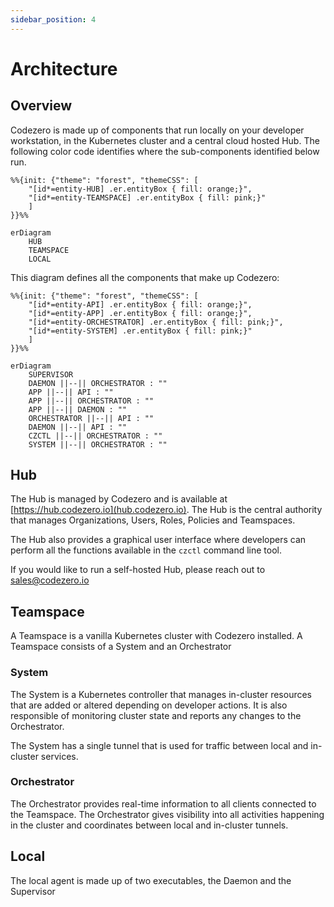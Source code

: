 ```yaml
---
sidebar_position: 4
---
```


# Architecture

## Overview

Codezero is made up of components that run locally on your developer workstation, in the Kubernetes cluster and a central cloud hosted Hub. The following color code identifies where the sub-components identified below run.


```mermaid
%%{init: {"theme": "forest", "themeCSS": [
    "[id*=entity-HUB] .er.entityBox { fill: orange;}",
    "[id*=entity-TEAMSPACE] .er.entityBox { fill: pink;}"
    ]
}}%%

erDiagram
    HUB
    TEAMSPACE
    LOCAL
```

This diagram defines all the components that make up Codezero:

```mermaid
%%{init: {"theme": "forest", "themeCSS": [
    "[id*=entity-API] .er.entityBox { fill: orange;}",
    "[id*=entity-APP] .er.entityBox { fill: orange;}",
    "[id*=entity-ORCHESTRATOR] .er.entityBox { fill: pink;}",
    "[id*=entity-SYSTEM] .er.entityBox { fill: pink;}"
    ]
}}%%

erDiagram
    SUPERVISOR
    DAEMON ||--|| ORCHESTRATOR : ""
    APP ||--|| API : ""
    APP ||--|| ORCHESTRATOR : ""
    APP ||--|| DAEMON : ""
    ORCHESTRATOR ||--|| API : ""
    DAEMON ||--|| API : ""
    CZCTL ||--|| ORCHESTRATOR : ""
    SYSTEM ||--|| ORCHESTRATOR : ""
```

## Hub

The Hub is managed by Codezero and is available at [https://hub.codezero.io](hub.codezero.io). The Hub is the central authority that manages Organizations, Users, Roles, Policies and Teamspaces.

The Hub also provides a graphical user interface where developers can perform all the functions available in the `czctl` command line tool.

If you would like to run a self-hosted Hub, please reach out to [sales@codezero.io](mailto:sales@codezero.io)

## Teamspace

A Teamspace is a vanilla Kubernetes cluster with Codezero installed. A Teamspace consists of a System and an Orchestrator

### System

The System is a Kubernetes controller that manages in-cluster resources that are added or altered depending on developer actions. It is also responsible of monitoring cluster state and reports any changes to the Orchestrator.

The System has a single tunnel that is used for traffic between local and in-cluster services.

### Orchestrator

The Orchestrator provides real-time information to all clients connected to the Teamspace. The Orchestrator gives visibility into all activities happening in the cluster and coordinates between local and in-cluster tunnels.

## Local

The local agent is made up of two executables, the Daemon and the Supervisor